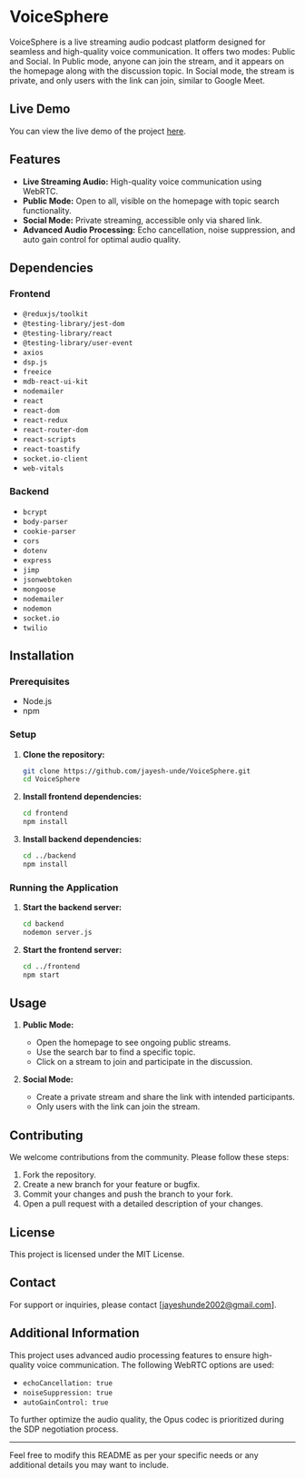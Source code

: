 # VoiceSphere

VoiceSphere is a live streaming audio podcast platform designed for seamless and high-quality voice communication. It offers two modes: Public and Social. In Public mode, anyone can join the stream, and it appears on the homepage along with the discussion topic. In Social mode, the stream is private, and only users with the link can join, similar to Google Meet.

## Live Demo

You can view the live demo of the project [here](https://voicesphere-1.onrender.com).

## Features

- **Live Streaming Audio:** High-quality voice communication using WebRTC.
- **Public Mode:** Open to all, visible on the homepage with topic search functionality.
- **Social Mode:** Private streaming, accessible only via shared link.
- **Advanced Audio Processing:** Echo cancellation, noise suppression, and auto gain control for optimal audio quality.

## Dependencies

### Frontend

- `@reduxjs/toolkit`
- `@testing-library/jest-dom`
- `@testing-library/react`
- `@testing-library/user-event`
- `axios`
- `dsp.js`
- `freeice`
- `mdb-react-ui-kit`
- `nodemailer`
- `react`
- `react-dom`
- `react-redux`
- `react-router-dom`
- `react-scripts`
- `react-toastify`
- `socket.io-client`
- `web-vitals`

### Backend

- `bcrypt`
- `body-parser`
- `cookie-parser`
- `cors`
- `dotenv`
- `express`
- `jimp`
- `jsonwebtoken`
- `mongoose`
- `nodemailer`
- `nodemon`
- `socket.io`
- `twilio`

## Installation

### Prerequisites

- Node.js
- npm

### Setup

1. **Clone the repository:**

    ```bash
    git clone https://github.com/jayesh-unde/VoiceSphere.git
    cd VoiceSphere
    ```

2. **Install frontend dependencies:**

    ```bash
    cd frontend
    npm install
    ```

3. **Install backend dependencies:**

    ```bash
    cd ../backend
    npm install
    ```

### Running the Application

1. **Start the backend server:**

    ```bash
    cd backend
    nodemon server.js
    ```

2. **Start the frontend server:**

    ```bash
    cd ../frontend
    npm start
    ```

## Usage

1. **Public Mode:**
   - Open the homepage to see ongoing public streams.
   - Use the search bar to find a specific topic.
   - Click on a stream to join and participate in the discussion.

2. **Social Mode:**
   - Create a private stream and share the link with intended participants.
   - Only users with the link can join the stream.

## Contributing

We welcome contributions from the community. Please follow these steps:

1. Fork the repository.
2. Create a new branch for your feature or bugfix.
3. Commit your changes and push the branch to your fork.
4. Open a pull request with a detailed description of your changes.

## License

This project is licensed under the MIT License.

## Contact

For support or inquiries, please contact [jayeshunde2002@gmail.com].

## Additional Information

This project uses advanced audio processing features to ensure high-quality voice communication. The following WebRTC options are used:

- `echoCancellation: true`
- `noiseSuppression: true`
- `autoGainControl: true`

To further optimize the audio quality, the Opus codec is prioritized during the SDP negotiation process.

---

Feel free to modify this README as per your specific needs or any additional details you may want to include.
